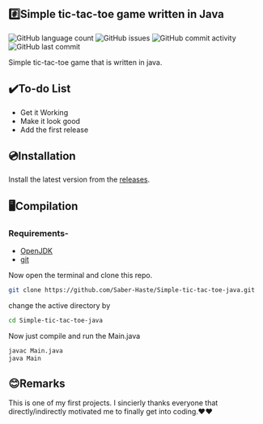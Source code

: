 ## #️⃣Simple tic-tac-toe game written in Java
<img alt="GitHub language count" src="https://img.shields.io/github/languages/count/Saber-Haste/Simple-tic-tac-toe-java"> <img alt="GitHub issues" src="https://img.shields.io/github/issues/Saber-Haste/Simple-tic-tac-toe-java"> <img alt="GitHub commit activity" src="https://img.shields.io/github/commit-activity/m/Saber-Haste/Simple-tic-tac-toe-java"> <img alt="GitHub last commit" src="https://img.shields.io/github/last-commit/Saber-Haste/Simple-tic-tac-toe-java">

Simple tic-tac-toe game that is written in java.

## ✔️To-do List
<ul>
<li>Get it Working</li>
<li>Make it look good</li>
<li>Add the first release</li>
</ul>

## 💿Installation 
Install the latest version from the <a href="https://github.com/Saber-Haste/Simple-tic-tac-toe-java/releases" >releases</a>.

## 🖥️Compilation

### Requirements-
<ul>
<li> <a href="https://www.microsoft.com/openjdk" >OpenJDK</a> </li>
<li><a href="https://git-scm.com/downloads" >git</a></li>
</ul>
 
 Now open the terminal and clone this repo.
 ```sh
 git clone https://github.com/Saber-Haste/Simple-tic-tac-toe-java.git
 ```
 change the active directory by
 ```sh
 cd Simple-tic-tac-toe-java
 ```
Now just compile and run the Main.java
```sh
javac Main.java
java Main
```
## 😊Remarks
This is one of my first projects. I sincierly thanks everyone that directly/indirectly motivated me to finally get into coding.❤️❤️